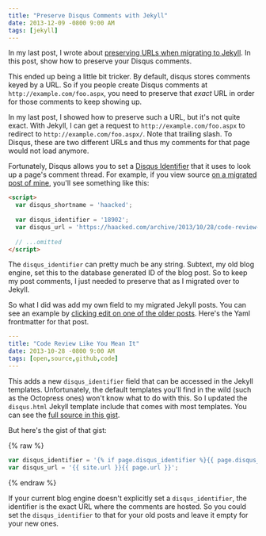 ```yaml
---
title: "Preserve Disqus Comments with Jekyll"
date: 2013-12-09 -0800 9:00 AM
tags: [jekyll]
---
```


In my last post, I wrote about [preserving URLs when migrating to Jekyll](https://haacked.com/archive/2013/12/03/jekyll-url-extensions/). In this post, show how to preserve your Disqus comments.

This ended up being a little bit tricker. By default, disqus stores comments keyed by a URL. So if you people create Disqus comments at `http://example.com/foo.aspx`, you need to preserve that _exact_ URL in order for those comments to keep showing up.

In my last post, I showed how to preserve such a URL, but it's not quite exact. With Jekyll, I can get a request to `http://example.com/foo.aspx` to redirect to `http://example.com/foo.aspx/`. Note that trailing slash. To Disqus, these are two different URLs and thus my comments for that page would not load anymore.

Fortunately, Disqus allows you to set a [Disqus Identifier](http://help.disqus.com/customer/portal/articles/472099-what-is-a-disqus-identifier-) that it uses to look up a page's comment thread. For example, if you view source [on a migrated post of mine](https://haacked.com/archive/2013/10/28/code-review-like-you-mean-it.aspx/), you'll see something like this:

```html
<script>
  var disqus_shortname = 'haacked';
      
  var disqus_identifier = '18902';
  var disqus_url = 'https://haacked.com/archive/2013/10/28/code-review-like-you-mean-it.aspx/';
  
  // ...omitted
</script>
```

The `disqus_identifier` can pretty much be any string. Subtext, my old blog engine, set this to the database generated ID of the blog post. So to keep my post comments, I just needed to preserve that as I migrated over to Jekyll.

So what I did was add my own field to my migrated Jekyll posts. You can see an example by [clicking edit on one of the older posts](https://github.com/Haacked/haacked.com/edit/master/_posts/archived/2013/2013-10-28-code-review-like-you-mean-it.aspx.markdown). Here's the Yaml frontmatter for that post.

```yaml
---
title: "Code Review Like You Mean It"
date: 2013-10-28 -0800 9:00 AM
tags: [open,source,github,code]
---
```

This adds a new `disqus_identifier` field that can be accessed in the Jekyll templates. Unfortunately, the default templates you'll find in the wild (such as the Octopress ones) won't know what to do with this. So I updated the `disqus.html` Jekyll template include that comes with most templates. You can see the [full source in this gist](https://gist.github.com/Haacked/7885542).

But here's the gist of that gist:

{% raw  %}
```js
var disqus_identifier = '{% if page.disqus_identifier %}{{ page.disqus_identifier}}{% else %}{{ site.url }}{{ page.url }}{% endif %}';
var disqus_url = '{{ site.url }}{{ page.url }}';
```
{% endraw  %}

If your current blog engine doesn't explicitly set a `disqus_identifier`, the identifier is the exact URL where the comments are hosted. So you could set the `disqus_identifier` to that for your old posts and leave it empty for your new ones. 